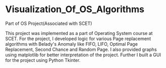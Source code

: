 # Visualization_Of_OS_Algorithms
Part of OS Project(Associated with SCET)

This project was implemented as a part of Operating System course at SCET. For the project, I developed logic for various Page replacement algorithms with Belady's Anomaly like FIFO, LIFO, Optimal Page Replacement, Second Chance and Random Page. I also provided graphs using matplotlib for better interpretation of the project. Further I built a GUI for the project using Python Tkinter.
